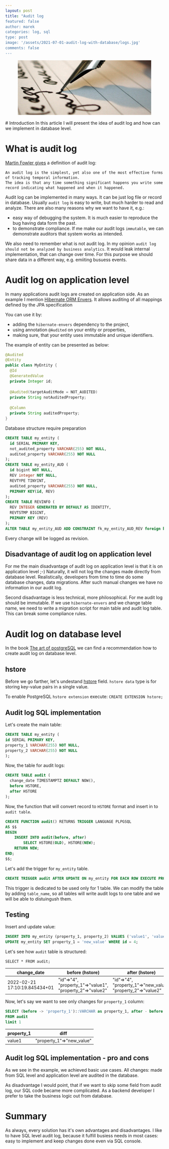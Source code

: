 ```yaml
---
layout: post
title: "Audit log
featured: false
author: marek
categories: log, sql 
type: post
image: '/assets/2021-07-01-audit-log-with-database/logs.jpg'
comments: false
---
```


<figure>
  <img src="/assets/2021-07-01-audit-log-with-database/logs.jpg" alt="Audit logs" />
</figure>
# Introduction
In this article I will present the idea of audit log and how can we implement in database level.

# What is audit log 
[Martin Fowler gives](https://martinfowler.com/eaaDev/AuditLog.html) a definition of audit log:
```
An audit log is the simplest, yet also one of the most effective forms of tracking temporal information. 
The idea is that any time something significant happens you write some record indicating what happened and when it happened.
```

Audit log can be implemented in many ways. It can be just log file or record in database. 
Usually `audit log` is easy to write, but much harder to read and analyze. 
There are also many reasons why we want to have it, e.g.:
* easy way of debugging the system. It is much easier to reproduce the bug having data form the past. 
* to demonstrate compliance. If me make our audit logs `immutable`, we can demonstrate auditors that system works as intended.

We also need to remember what is not audit log. In my opinion `audit log should not be analyzed by business analytics`.
It would leak internal implementation, that can change over time. For this purpose we should share data in a different way, e.g. emiiting busuess events. 

# Audit log on application level 
In many applications audit logs are created on application side. 
As an example I mention [Hibernate ORM Envers](https://hibernate.org/orm/envers/). 
It allows auditing of all mappings defined by the JPA specification

You can use it by: 
* adding the `hibernate-envers` dependency to the project, 
* using annotation `@Audited` on your entity or properties, 
* making sure, that your entity uses immutable and unique identifiers.

The example of entity can be presented as below:
```java
@Audited
@Entity
public class MyEntity {
  @Id
  @GeneratedValue
  private Integer id;

  @Audited(targetAuditMode = NOT_AUDITED)
  private String notAuditedProperty;

  @Column
  private String auditedProperty;
}
```

Database structure require preparation
```SQL
CREATE TABLE my_entity (
  id SERIAL PRIMARY KEY,
  not_audited_property VARCHAR(255) NOT NULL,
  audited_property VARCHAR(255) NOT NULL
);
CREATE TABLE my_entity_AUD (
  id bigint NOT NULL,
  REV integer NOT NULL,
  REVTYPE TINYINT,
  audited_property VARCHAR(255) NOT NULL,
  PRIMARY KEY(id, REV)
);
CREATE TABLE REVINFO (
  REV INTEGER GENERATED BY DEFAULT AS IDENTITY,
  REVTSTMP BIGINT,
  PRIMARY KEY (REV)
);
ALTER TABLE my_entity_AUD ADD CONSTRAINT fk_my_entity_AUD_REV foreign key (REV) references REVINFO;
```

Every change will be logged as revision. 

## Disadvantage of audit log on application level
For me the main disadvantage of audit log on application level is that it is on application level ;-)
Naturally, it will not log the changes made directly from database level. 
Realistically, developers from time to time do some database changes, data migrations. 
After such manual changes we have no information in our audit log. 

Second disadvantage is less technical, more philosophical. For me audit log should be immutable. 
If we use `hibernate-envers` and we change table name, we need to write a migration script for main table and audit log table. 
This can break some compliance rules. 

# Audit log on database level 
In the book [The art of postgreSQL](https://theartofpostgresql.com/) we can find a recommendation how to create audit log on database level. 

## hstore 
Before we go farther, let's undestand [hstore](https://www.postgresqltutorial.com/postgresql-hstore/) field.
`hstore data` type is for storing key-value pairs in a single value.

To enable PostgreSQL `hstore extension` execute: 
`CREATE EXTENSION hstore;`

## Audit log SQL implementation
Let's create the main table: 
```SQL
CREATE TABLE my_entity (
id SERIAL PRIMARY KEY,
property_1 VARCHAR(255) NOT NULL,
property_2 VARCHAR(255) NOT NULL
);
```
Now, the table for audit logs: 
```SQL
CREATE TABLE audit (
  change_date TIMESTAMPTZ DEFAULT NOW(),
  before HSTORE,
  after HSTORE
);
```
Now, the function that will convert record to `HSTORE` format and insert in to `audit table`.
```SQL
CREATE FUNCTION audit() RETURNS TRIGGER LANGUAGE PLPGSQL 
AS $$ 
BEGIN   
    INSERT INTO audit(before, after)
        SELECT HSTORE(OLD), HSTORE(NEW);
    RETURN NEW; 
END;
$$;
```
Let's add the trigger for `my_entity` table.
```SQL
CREATE TRIGGER audit AFTER UPDATE ON my_entity FOR EACH ROW EXECUTE PROCEDURE audit();
```

This trigger is dedicated to be used only for 1 table. We can modify the table by adding `table_name`, so all tables will write audit logs to one table and we will be able to distuingush them. 

## Testing
Insert and update value:
```SQL
INSERT INTO my_entity (property_1, property_2) VALUES ('value1', 'value2');
UPDATE my_entity SET property_1 = 'new_value' WHERE id = 4;
```
Let's see how `audit` table is structured: 
```
SELECT * FROM audit;
```
| change_date  |  before (hstore) | after (hstore) |
| ------------- | ------------- | ------------- |
| 2022-02-21 17:10:19.845434+01  | "id"=>"4", "property_1"=>"value1", "property_2"=>"value2"  | "id"=>"4", "property_1"=>"new_value", "property_2"=>"value2" |

Now, let's say we want to see only changes for `property_1` column: 
```SQL
SELECT (before -> 'property_1')::VARCHAR as property_1, after - before as diff
FROM audit
limit 1
```
| property_1  |  diff | 
| ------------- | ------------- | 
| value1  | "property_1"=>"new_value" |


## Audit log SQL implementation - pro and cons 
As we see in the example, we achieved basic use cases. All changes: made from SQL level and application level are audited in the database. 

As disadvantage I would point, that if we want to skip some field from audit log, our SQL code became more complicated. 
As a backend developer I prefer to take the business logic out from database.

# Summary 
As always, every solution has it's own advantages and disadvantages. 
I like to have SQL level audit log, because it fulfill busiess needs in most cases: easy to implement and keep changes done even via SQL console.